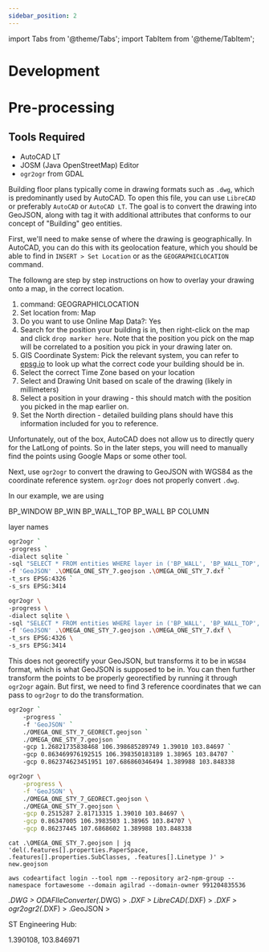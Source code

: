 ```yaml
---
sidebar_position: 2
---
```


import Tabs from '@theme/Tabs';
import TabItem from '@theme/TabItem';

# Development

# Pre-processing

## Tools Required

-   AutoCAD LT
-   JOSM (Java OpenStreetMap) Editor
-   `ogr2ogr` from GDAL

Building floor plans typically come in drawing formats such as `.dwg`, which is predominantly used by AutoCAD. To open
this file, you can use `LibreCAD` or preferably `AutoCAD` or `AutoCAD LT`. The goal is to convert the drawing into
GeoJSON, along with tag it with additional attributes that conforms to our concept of "Building" geo entities.

First, we'll need to make sense of where the drawing is geographically. In AutoCAD, you can do this with its
geolocation feature, which you should be able to find in `INSERT > Set Location` or as the `GEOGRAPHICLOCATION` command.

The followng are step by step instructions on how to overlay your drawing onto a map, in the correct location.

1. command: GEOGRAPHICLOCATION
2. Set location from: Map
3. Do you want to use Online Map Data?: Yes
4. Search for the position your building is in, then right-click on the map and click `drop marker here`. Note that the
   position you pick on the map will be correlated to a position you pick in your drawing later on.
5. GIS Coordinate System: Pick the relevant system, you can refer to [epsg.io](https://epsg.io/) to look up what the
   correct code your building should be in.
6. Select the correct Time Zone based on your location
7. Select and Drawing Unit based on scale of the drawing (likely in millimeters)
8. Select a position in your drawing - this should match with the position you picked in the map earlier on.
9. Set the North direction - detailed building plans should have this information included for you to reference.

Unfortunately, out of the box, AutoCAD does not allow us to directly query for the LatLong of points. So in the later
steps, you will need to manually find the points using Google Maps or some other tool.

Next, use `ogr2ogr` to convert the drawing to GeoJSON with WGS84 as the coordinate reference system. `ogr2ogr` does not
properly convert `.dwg`.

In our example, we are using

BP_WINDOW
BP_WIN
BP_WALL_TOP
BP_WALL
BP COLUMN

layer names

<Tabs>
<TabItem value="Windows PowerShell" label="Windows PowerShell" default>

```bash
ogr2ogr `
-progress `
-dialect sqlite `
-sql "SELECT * FROM entities WHERE layer in ('BP_WALL', 'BP_WALL_TOP', 'BP_WINDOW', 'BP_WIN', 'BP COLUMN')" `
-f 'GeoJSON' .\OMEGA_ONE_STY_7.geojson .\OMEGA_ONE_STY_7.dxf `
-t_srs EPSG:4326 `
-s_srs EPSG:3414
```

</TabItem>
<TabItem value="Linux" label="Linux">

```bash
ogr2ogr \
-progress \
-dialect sqlite \
-sql "SELECT * FROM entities WHERE layer in ('BP_WALL', 'BP_WALL_TOP', 'BP_WINDOW', 'BP_WIN', 'BP COLUMN')" \
-f 'GeoJSON' .\OMEGA_ONE_STY_7.geojson .\OMEGA_ONE_STY_7.dxf \
-t_srs EPSG:4326 \
-s_srs EPSG:3414
```

</TabItem>
</Tabs>

This does not georectify your GeoJSON, but transforms it to be in `WGS84` format, which is what GeoJSON is supposed to
be in. You can then further transform the points to be properly georectified by running it through `ogr2ogr` again. But
first, we need to find 3 reference coordinates that we can pass to `ogr2ogr` to do the transformation.

<Tabs>
<TabItem value="Windows PowerShell" label="Windows PowerShell" default>

```bash
ogr2ogr `
    -progress `
    -f 'GeoJSON' `
    ./OMEGA_ONE_STY_7_GEORECT.geojson `
    ./OMEGA_ONE_STY_7.geojson `
    -gcp 1.26821735838468 106.398685289749 1.39010 103.84697 `
    -gcp 0.863469976192515 106.398350183189 1.38965 103.84707 `
    -gcp 0.862374623451951 107.686860346494 1.389988 103.848338

```

</TabItem>
<TabItem value="Linux" label="Linux">

```bash
ogr2ogr \
    -progress \
    -f 'GeoJSON' \
    ./OMEGA_ONE_STY_7_GEORECT.geojson \
    ./OMEGA_ONE_STY_7.geojson \
    -gcp 0.2515287 2.81713315 1.39010 103.84697 \
    -gcp 0.86347005 106.3983503 1.38965 103.84707 \
    -gcp 0.86237445 107.6868602 1.389988 103.848338
```

</TabItem>
</Tabs>

```
cat .\OMEGA_ONE_STY_7.geojson | jq 'del(.features[].properties.PaperSpace, .features[].properties.SubClasses, .features[].Linetype )' > new.geojson
```

```
aws codeartifact login --tool npm --repository ar2-npm-group --namespace fortawesome --domain agilrad --domain-owner 991204835536
```

_.DWG > ODAFIleConverter(_.DWG) > _.DXF > LibreCAD(_.DXF) > _.DXF > ogr2ogr2(_.DXF) > .GeoJSON >

ST Engineering Hub:

1.390108, 103.846971
